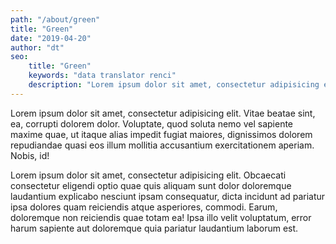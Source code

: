 ```yaml
---
path: "/about/green"
title: "Green"
date: "2019-04-20"
author: "dt"
seo:
    title: "Green"
    keywords: "data translator renci"
    description: "Lorem ipsum dolor sit amet, consectetur adipisicing elit. Veritatis, porro!"
---
```


Lorem ipsum dolor sit amet, consectetur adipisicing elit. Vitae beatae sint, ea, corrupti dolorem dolor. Voluptate, quod soluta nemo vel sapiente maxime quae, ut itaque alias impedit fugiat maiores, dignissimos dolorem repudiandae quasi eos illum mollitia accusantium exercitationem aperiam. Nobis, id!

Lorem ipsum dolor sit amet, consectetur adipisicing elit. Obcaecati consectetur eligendi optio quae quis aliquam sunt dolor doloremque laudantium explicabo nesciunt ipsam consequatur, dicta incidunt ad pariatur ipsa dolores quam reiciendis atque asperiores, commodi. Earum, doloremque non reiciendis quae totam ea! Ipsa illo velit voluptatum, error harum sapiente aut doloremque quia pariatur laudantium laborum est.